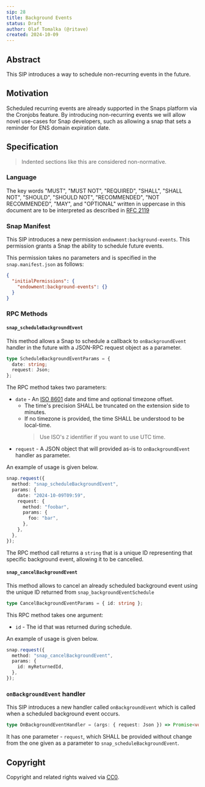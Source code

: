```yaml
---
sip: 28
title: Background Events
status: Draft
author: Olaf Tomalka (@ritave)
created: 2024-10-09
---
```


## Abstract

This SIP introduces a way to schedule non-recurring events in the future.

## Motivation

Scheduled recurring events are already supported in the Snaps platform via the Cronjobs feature. By introducing non-recurring events we will allow novel use-cases for Snap developers, such as allowing a snap that sets a reminder for ENS domain expiration date.

## Specification

> Indented sections like this are considered non-normative.

### Language

The key words "MUST", "MUST NOT", "REQUIRED", "SHALL", "SHALL NOT",
"SHOULD", "SHOULD NOT", "RECOMMENDED", "NOT RECOMMENDED", "MAY", and
"OPTIONAL" written in uppercase in this document are to be interpreted as described in [RFC 2119](https://www.ietf.org/rfc/rfc2119.txt)

### Snap Manifest

This SIP introduces a new permission `endowment:background-events`. This permission grants a Snap the ability to schedule future events.

This permission takes no parameters and is specified in the `snap.manifest.json` as follows:

```json
{
  "initialPermissions": {
    "endowment:background-events": {}
  }
}
```

### RPC Methods

#### `snap_scheduleBackgroundEvent`

This method allows a Snap to schedule a callback to `onBackgroundEvent` handler in the future with a JSON-RPC request object as a parameter.

```typescript
type ScheduleBackgroundEventParams = {
  date: string;
  request: Json;
};
```

The RPC method takes two parameters:

- `date` - An [ISO 8601](https://en.wikipedia.org/wiki/ISO_8601) date and time and optional timezone offset.
  - The time's precision SHALL be truncated on the extension side to minutes.
  - If no timezone is provided, the time SHALL be understood to be local-time.
    > Use ISO's `Z` identifier if you want to use UTC time.
- `request` - A JSON object that will provided as-is to `onBackgroundEvent` handler as parameter.

An example of usage is given below.

```typescript
snap.request({
  method: "snap_scheduleBackgroundEvent",
  params: {
    date: "2024-10-09T09:59",
    request: {
      method: "foobar",
      params: {
        foo: "bar",
      },
    },
  },
});
```

The RPC method call returns a `string` that is a unique ID representing that specific background event, allowing it to be cancelled.

#### `snap_cancelBackgroundEvent`

This method allows to cancel an already scheduled background event using the unique ID returned from `snap_backgroundEventSchedule`

```typescript
type CancelBackgroundEventParams = { id: string };
```

This RPC method takes one argument:

- `id` - The id that was returned during schedule.

An example of usage is given below.

```typescript
snap.request({
  method: "snap_cancelBackgroundEvent",
  params: {
    id: myReturnedId,
  },
});
```

### `onBackgroundEvent` handler

This SIP introduces a new handler called `onBackgroundEvent` which is called when a scheduled background event occurs.

```typescript
type OnBackgroundEventHandler = (args: { request: Json }) => Promise<void>;
```

It has one parameter - `request`, which SHALL be provided without change from the one given as a parameter to `snap_scheduleBackgroundEvent`.

## Copyright

Copyright and related rights waived via [CC0](../LICENSE).

